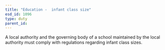 ```yaml
---
title: "Education -  infant class size"
esd_id: 1096
type: duty
parent_id:  
---
```


A local authority and the governing body of a school maintained by the local authority must comply with regulations regarding infant class sizes.

